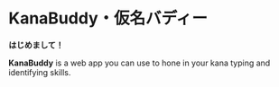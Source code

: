 # KanaBuddy・仮名バディー

**はじめまして！**

**KanaBuddy** is a web app you can use to hone in your kana typing and identifying skills.
